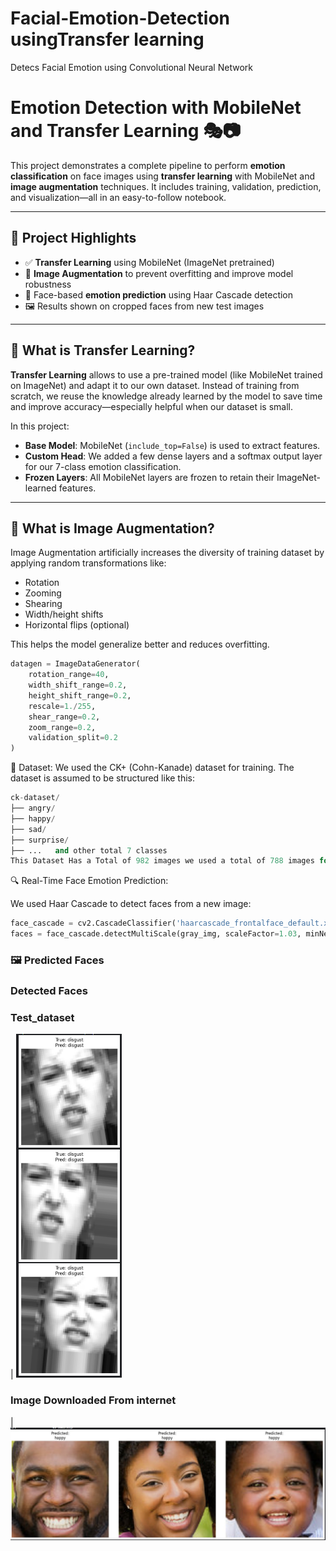 # Facial-Emotion-Detection usingTransfer learning

Detecs Facial Emotion using Convolutional Neural Network

# Emotion Detection with MobileNet and Transfer Learning 🎭📷

This project demonstrates a complete pipeline to perform **emotion classification** on face images using **transfer learning** with MobileNet and **image augmentation** techniques. It includes training, validation, prediction, and visualization—all in an easy-to-follow notebook.

---

## 🚀 Project Highlights

- ✅ **Transfer Learning** using MobileNet (ImageNet pretrained)
- 🧪 **Image Augmentation** to prevent overfitting and improve model robustness
- 🧠 Face-based **emotion prediction** using Haar Cascade detection
- 🖼️ Results shown on cropped faces from new test images

---

## 🧠 What is Transfer Learning?

**Transfer Learning** allows to use a pre-trained model (like MobileNet trained on ImageNet) and adapt it to our own dataset. Instead of training from scratch, we reuse the knowledge already learned by the model to save time and improve accuracy—especially helpful when our dataset is small.

In this project:

- **Base Model**: MobileNet (`include_top=False`) is used to extract features.
- **Custom Head**: We added a few dense layers and a softmax output layer for our 7-class emotion classification.
- **Frozen Layers**: All MobileNet layers are frozen to retain their ImageNet-learned features.

---

## 🔄 What is Image Augmentation?

Image Augmentation artificially increases the diversity of training dataset by applying random transformations like:

- Rotation
- Zooming
- Shearing
- Width/height shifts
- Horizontal flips (optional)

This helps the model generalize better and reduces overfitting.

```python
datagen = ImageDataGenerator(
    rotation_range=40,
    width_shift_range=0.2,
    height_shift_range=0.2,
    rescale=1./255,
    shear_range=0.2,
    zoom_range=0.2,
    validation_split=0.2
)
```

📁 Dataset:
We used the CK+ (Cohn-Kanade) dataset for training. The dataset is assumed to be structured like this:

```python
ck-dataset/
├── angry/
├── happy/
├── sad/
├── surprise/
├── ...   and other total 7 classes
This Dataset Has a Total of 982 images we used a total of 788 images for Training and 193 images for validation.
```

🔍 Real-Time Face Emotion Prediction:

We used Haar Cascade to detect faces from a new image:

```python
face_cascade = cv2.CascadeClassifier('haarcascade_frontalface_default.xml')
faces = face_cascade.detectMultiScale(gray_img, scaleFactor=1.03, minNeighbors=8)
```

### 🖼️ Predicted Faces

### Detected Faces

### Test_dataset

| ![face1](images/images_mouth.png)

### Image Downloaded From internet

| ![face2](images/test_images.jpg)
